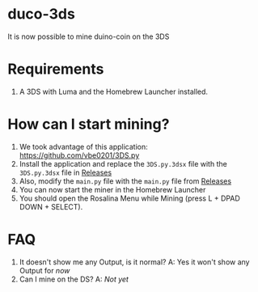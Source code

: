 # duco-3ds
It is now possible to mine duino-coin on the 3DS 
# Requirements
1. A 3DS with Luma and the Homebrew Launcher installed.
# How can I start mining?
1. We took advantage of this application: https://github.com/vbe0201/3DS.py
2. Install the application and replace the `3DS.py.3dsx` file with the `3DS.py.3dsx` file in <a href="https://github.com/BunkerInnovations/duco-3ds/releases/tag/0.1">Releases</a>
3. Also, modify the `main.py` file with the `main.py` file from <a href="https://github.com/BunkerInnovations/duco-3ds/releases/tag/0.1">Releases</a>
4. You can now start the miner in the Homebrew Launcher
5. You should open the Rosalina Menu while Mining (press L + DPAD DOWN + SELECT).
# FAQ
1. It doesn't show me any Output, is it normal?
A: Yes it won't show any Output for *now*
2. Can I mine on the DS?
A: *Not yet*
